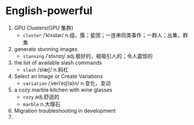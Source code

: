 # English-powerful

1. GPU Clusters(GPU 集群)
    - `cluster` /ˈklʌstər/ n.组，簇；星团；一连串同类事件；一群人；丛集，群集
2. generate stunning images
    - `stunning` /ˈstʌnɪŋ/ adj.极好的，极吸引人的；令人震惊的
3. the list of available slash commands
    - `slash` /slæʃ/ n.斜杠
4. Select an Image or Create Variations
    - `variation` /ˌveriˈeɪʃ(ə)n/ n.变化，变动
5. a cozy marble kitchen with wine glasses
    - `cozy` adj.舒适的
    - `marble` n.大理石
6. Migration troubleshooting in development
7. 
